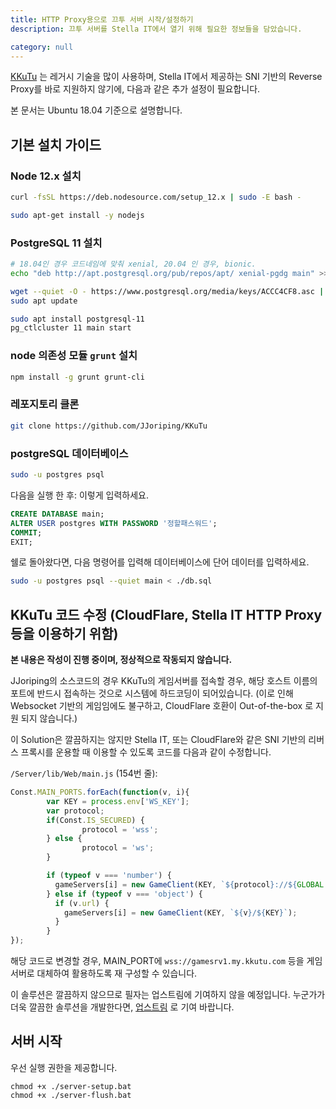 ```yaml
---
title: HTTP Proxy용으로 끄투 서버 시작/설정하기
description: 끄투 서버를 Stella IT에서 열기 위해 필요한 정보들을 담았습니다.

category: null
---
```


[KKuTu](https://github.com/JJoriping/KKuTu#linux-%ED%99%98%EA%B2%BD) 는 레거시 기술을 많이 사용하며, Stella IT에서 제공하는 SNI 기반의 Reverse Proxy를 바로 지원하지 않기에, 다음과 같은 추가 설정이 필요합니다.

본 문서는 Ubuntu 18.04 기준으로 설명합니다.

## 기본 설치 가이드
### Node 12.x 설치
```bash
curl -fsSL https://deb.nodesource.com/setup_12.x | sudo -E bash -

sudo apt-get install -y nodejs
```

### PostgreSQL 11 설치

```bash
# 18.04인 경우 코드네임에 맞춰 xenial, 20.04 인 경우, bionic.
echo "deb http://apt.postgresql.org/pub/repos/apt/ xenial-pgdg main" >> /etc/apt/sources.list

wget --quiet -O - https://www.postgresql.org/media/keys/ACCC4CF8.asc | sudo apt-key add -
sudo apt update

sudo apt install postgresql-11
pg_ctlcluster 11 main start
```

### node 의존성 모듈 `grunt` 설치
```bash
npm install -g grunt grunt-cli
```

### 레포지토리 클론
```bash
git clone https://github.com/JJoriping/KKuTu
```

### postgreSQL 데이터베이스
```bash
sudo -u postgres psql
```
다음을 실행 한 후: 이렇게 입력하세요.

```sql
CREATE DATABASE main;
ALTER USER postgres WITH PASSWORD '정할패스워드';
COMMIT;
EXIT;
```
쉘로 돌아왔다면, 다음 명령어를 입력해 데이터베이스에 단어 데이터를 입력하세요.

```bash
sudo -u postgres psql --quiet main < ./db.sql
```

## KKuTu 코드 수정 (CloudFlare, Stella IT HTTP Proxy 등을 이용하기 위함)
**본 내용은 작성이 진행 중이며, 정상적으로 작동되지 않습니다.**  

JJoriping의 소스코드의 경우 KKuTu의 게임서버를 접속할 경우, 해당 호스트 이름의 포트에 반드시 접속하는 것으로 시스템에 하드코딩이 되어있습니다. (이로 인해 Websocket 기반의 게임임에도 불구하고, CloudFlare 호환이 Out-of-the-box 로 지원 되지 않습니다.)  
  
이 Solution은 깔끔하지는 않지만 Stella IT, 또는 CloudFlare와 같은 SNI 기반의 리버스 프록시를 운용할 때 이용할 수 있도록 코드를 다음과 같이 수정합니다.  

`/Server/lib/Web/main.js` (154번 줄):   
```js
Const.MAIN_PORTS.forEach(function(v, i){
        var KEY = process.env['WS_KEY'];
        var protocol;
        if(Const.IS_SECURED) {
                protocol = 'wss';
        } else {
                protocol = 'ws';
        }

        if (typeof v === 'number') {
          gameServers[i] = new GameClient(KEY, `${protocol}://${GLOBAL.GAME_SERVER_HOST}:${v}/${KEY}`);
        } else if (typeof v === 'object') {
          if (v.url) {
            gameServers[i] = new GameClient(KEY, `${v}/${KEY}`);
          }
        }
});
```  

해당 코드로 변경할 경우, MAIN_PORT에 `wss://gamesrv1.my.kkutu.com` 등을 게임 서버로 대체하여 활용하도록 재 구성할 수 있습니다.  
  
이 솔루션은 깔끔하지 않으므로 필자는 업스트림에 기여하지 않을 예정입니다. 누군가가 더욱 깔끔한 솔루션을 개발한다면, [업스트림](https://github.com/JJoriping/KKuTu) 로 기여 바랍니다.  

## 서버 시작
우선 실행 권한을 제공합니다.

```
chmod +x ./server-setup.bat
chmod +x ./server-flush.bat
```






